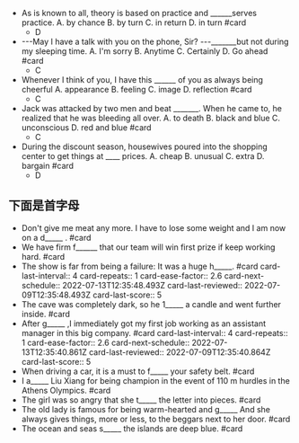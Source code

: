 - As is known to all, theory is based on practice and    ______serves practice.
  A. by chance
  B. by turn
  C. in return
  D. in turn #card
	- D
- ---May I have a talk with you on the phone, Sir?
  ---_______but not during my sleeping time.
  A. I'm sorry
  B. Anytime
  C. Certainly
  D. Go ahead #card
	- C
- Whenever I think of you, I have this ______ of you as always being cheerful
  A. appearance
  B. feeling
  C. image
  D. reflection #card
	- C
- Jack was attacked by two men and beat   _______. When he came to, he realized  that he was bleeding all over.
  A. to death
  B. black and blue
  C. unconscious
  D. red and blue #card
	- C
- During the discount season, housewives poured into the shopping center to get  things at   ____  prices.
  A. cheap
  B. unusual
  C. extra
  D. bargain #card
	- D
## 下面是首字母
- Don't give me meat any more. I have to lose some weight and I am now on a  d_____ . #card
- We have firm f______  that our team will win first prize if keep working   hard. #card
- The show is far from being a failure: It was a huge h_____. #card
  card-last-interval:: 4
  card-repeats:: 1
  card-ease-factor:: 2.6
  card-next-schedule:: 2022-07-13T12:35:48.493Z
  card-last-reviewed:: 2022-07-09T12:35:48.493Z
  card-last-score:: 5
- The cave was completely dark, so he 1_____ a candle and went further inside. #card
- After g_____ ,I immediately got my first job working as an assistant  manager in this big company. #card
  card-last-interval:: 4
  card-repeats:: 1
  card-ease-factor:: 2.6
  card-next-schedule:: 2022-07-13T12:35:40.861Z
  card-last-reviewed:: 2022-07-09T12:35:40.864Z
  card-last-score:: 5
- When driving a car, it is a must to f_____  your safety belt. #card
- I   a_____  Liu Xiang for being champion in the event of 110 m hurdles in  the Athens Olympics.  #card
- The girl was so angry that she  t_____  the letter into pieces.  #card
- The old lady is famous for being warm-hearted and g_____
  And she  always gives things, more or less, to the beggars next to her door.  #card
- The ocean and seas s_____  the islands are deep blue.  #card